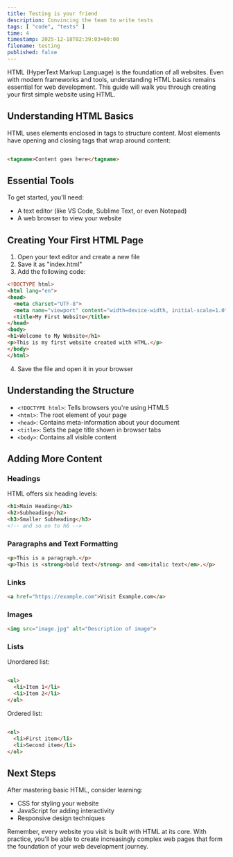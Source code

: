```yaml
---
title: Testing is your friend
description: Convincing the team to write tests
tags: [ "code", "tests" ]
time: 4
timestamp: 2025-12-18T02:39:03+00:00
filename: testing
published: false
---
```


HTML (HyperText Markup Language) is the foundation of all websites. Even with modern frameworks and tools, understanding
HTML basics remains essential for web development. This guide will walk you through creating your first simple website
using HTML.

## Understanding HTML Basics

HTML uses elements enclosed in tags to structure content. Most elements have opening and closing tags that wrap around
content:

```html

<tagname>Content goes here</tagname>
```

## Essential Tools

To get started, you'll need:

- A text editor (like VS Code, Sublime Text, or even Notepad)
- A web browser to view your website

## Creating Your First HTML Page

1. Open your text editor and create a new file
2. Save it as "index.html"
3. Add the following code:

```html
<!DOCTYPE html>
<html lang="en">
<head>
  <meta charset="UTF-8">
  <meta name="viewport" content="width=device-width, initial-scale=1.0">
  <title>My First Website</title>
</head>
<body>
<h1>Welcome to My Website</h1>
<p>This is my first website created with HTML.</p>
</body>
</html>
```

4. Save the file and open it in your browser

## Understanding the Structure

- `<!DOCTYPE html>`: Tells browsers you're using HTML5
- `<html>`: The root element of your page
- `<head>`: Contains meta-information about your document
- `<title>`: Sets the page title shown in browser tabs
- `<body>`: Contains all visible content

## Adding More Content

### Headings

HTML offers six heading levels:

```html
<h1>Main Heading</h1>
<h2>Subheading</h2>
<h3>Smaller Subheading</h3>
<!-- and so on to h6 -->
```

### Paragraphs and Text Formatting

```html
<p>This is a paragraph.</p>
<p>This is <strong>bold text</strong> and <em>italic text</em>.</p>
```

### Links

```html
<a href="https://example.com">Visit Example.com</a>
```

### Images

```html
<img src="image.jpg" alt="Description of image">
```

### Lists

Unordered list:

```html

<ul>
  <li>Item 1</li>
  <li>Item 2</li>
</ul>
```

Ordered list:

```html

<ol>
  <li>First item</li>
  <li>Second item</li>
</ol>
```

## Next Steps

After mastering basic HTML, consider learning:

- CSS for styling your website
- JavaScript for adding interactivity
- Responsive design techniques

Remember, every website you visit is built with HTML at its core. With practice, you'll be able to create increasingly
complex web pages that form the foundation of your web development journey.